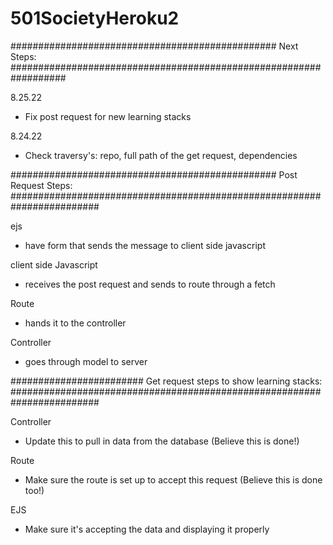 # 501SocietyHeroku2


################################################ Next Steps: ##################################################################

8.25.22
- Fix post request for new learning stacks


8.24.22
- Check traversy's: repo, full path of the get request, dependencies



################################################ Post Request Steps: ########################################################################

ejs
- have form that sends the message to client side javascript

client side Javascript
- receives the post request and sends to route through a fetch 

Route 
- hands it to the controller


Controller
- goes through model to server


######################## Get request steps to show learning stacks: ########################################################################

Controller
- Update this to pull in data from the database (Believe this is done!)

Route
- Make sure the route is set up to accept this request (Believe this is done too!)

EJS
- Make sure it's accepting the data and displaying it properly